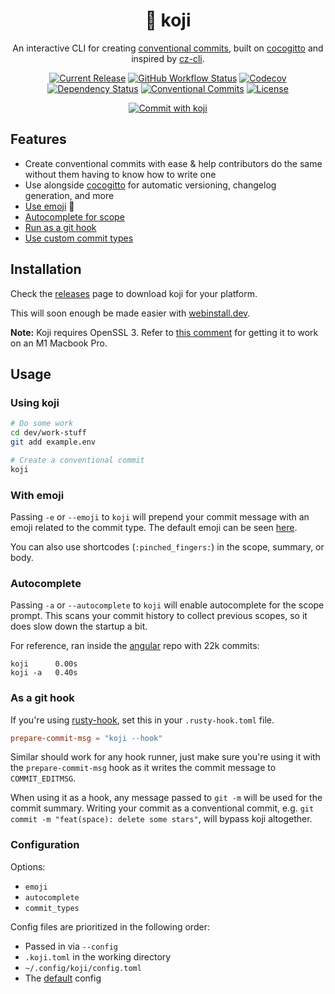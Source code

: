 <div align="center">
  <h1>🦊 koji</h1>

  An interactive CLI for creating [conventional commits](https://www.conventionalcommits.org/en/v1.0.0/),
  built on [cocogitto](https://github.com/oknozor/cocogitto) and inspired by
  [cz-cli](https://github.com/commitizen/cz-cli).
  
  [![Current Release](https://img.shields.io/github/v/release/its-danny/koji)](https://github.com/its-danny/koji/releases)
  [![GitHub Workflow Status](https://img.shields.io/github/workflow/status/its-danny/koji/CI)](https://github.com/its-danny/koji/actions)
  [![Codecov](https://img.shields.io/codecov/c/gh/its-danny/koji)](https://codecov.io/gh/its-danny/koji)
  [![Dependency Status](https://deps.rs/repo/github/its-danny/koji/status.svg)](https://deps.rs/repo/github/its-danny/koji)
  [![Conventional Commits](https://img.shields.io/badge/Conventional%20Commits-1.0.0-pink.svg)](https://conventionalcommits.org)
  [![License](https://img.shields.io/github/license/its-danny/koji)](LICENSE)

  [![Commit with koji](https://github.com/its-danny/koji/raw/main/meta/demo.gif)](https://github.com/its-danny/koji/raw/main/meta/demo.gif)
</div>

## Features

- Create conventional commits with ease & help contributors do
the same without them having to know how to write one
- Use alongside [cocogitto](https://github.com/oknozor/cocogitto)
for automatic versioning, changelog generation, and more
- [Use emoji](#with-emoji) 👋
- [Autocomplete for scope](#autocomplete)
- [Run as a git hook](#as-a-git-hook)
- [Use custom commit types](#configuration)

## Installation

Check the [releases](https://github.com/its-danny/koji/releases) page to download koji for your platform.

This will soon enough be made easier with [webinstall.dev](https://github.com/its-danny/koji/issues/10).

**Note:** Koji requires OpenSSL 3.
Refer to [this comment](https://github.com/its-danny/koji/issues/53#issuecomment-1076690486)
for getting it to work on an M1 Macbook Pro.

## Usage

### Using koji

```bash
# Do some work
cd dev/work-stuff
git add example.env

# Create a conventional commit
koji
```

### With emoji

Passing `-e` or `--emoji` to `koji` will prepend your commit message
with an emoji related to the commit type. The default emoji can be seen
[here](https://github.com/its-danny/koji/blob/main/meta/config/koji-default.toml).

You can also use shortcodes (`:pinched_fingers:`) in the scope, summary, or body.

### Autocomplete

Passing `-a` or `--autocomplete` to `koji` will enable autocomplete for the scope
prompt. This scans your commit history to collect previous scopes, so it does slow
down the startup a bit.

For reference, ran inside the [angular](https://github.com/angular/angular) repo with 22k commits:

```
koji      0.00s
koji -a   0.40s
```

### As a git hook

If you're using [rusty-hook](https://github.com/swellaby/rusty-hook), set this
in your `.rusty-hook.toml` file.

```toml
prepare-commit-msg = "koji --hook"
```

Similar should work for any hook runner, just make sure you're using
it with the `prepare-commit-msg` hook as it writes the commit
message to `COMMIT_EDITMSG`.

When using it as a hook, any message passed to `git -m` will be used
for the commit summary. Writing your commit as a conventional commit,
e.g. `git commit -m "feat(space): delete some stars"`, will bypass
koji altogether.

### Configuration

Options:

- `emoji`
- `autocomplete`
- `commit_types`

Config files are prioritized in the following order:

- Passed in via `--config`
- `.koji.toml` in the working directory
- `~/.config/koji/config.toml`
- The [default](https://github.com/its-danny/koji/blob/main/meta/config/koji-default.toml) config
